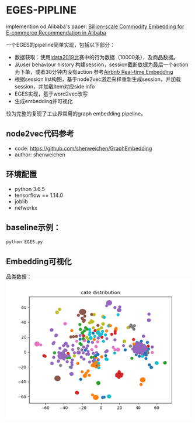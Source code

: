 # EGES-PIPLINE
implemention od Alibaba's paper: [Billion-scale Commodity Embedding for E-commerce Recommendation in Alibaba](https://arxiv.org/abs/1803.02349)

一个EGES的pipeline简单实现，包括以下部分：
* 数据获取：使用[jdata2019](https://wx.jdcloud.com/market/jdata/list/17)比赛中的行为数据（10000条），及商品数据。
* 从user behaviour history 构建session，session截断依据为最后一个action为下单，或者30分钟内没有action
参考[Airbnb Real-time Embedding](https://www.kdd.org/kdd2018/accepted-papers/view/real-time-personalization-using-embeddings-for-search-ranking-at-airbnb)
* 根据session list构图，基于node2vec游走采样重新生成session，并加载session，并加载item对应side info
* EGES实现，基于word2vec改写
* 生成embedding并可视化

较为完整的复现了工业界常用的graph embedding pipeline。

## node2vec代码参考
* code: https://github.com/shenweichen/GraphEmbedding
* author: shenweichen

## 环境配置
* python 3.6.5
* tensorflow == 1.14.0
* joblib
* networkx

## baseline示例：
```
python EGES.py
```

## Embedding可视化
品类数据：
![avatar](data_cache/cate_dist.png)

